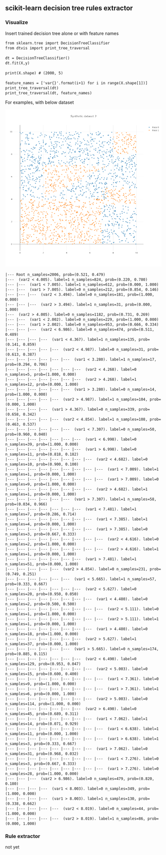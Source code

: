 ## scikit-learn decision tree rules extractor

### Visualize

Insert trained decision tree alone or with feature names

    from sklearn.tree import DecisionTreeClassifier
    from dtvis import print_tree_traversal
    
    dt = DecisionTreeClassifier()
    dt.fit(X,y)
    
    print(X.shape) # (2000, 5)
    
    feature_names = ['var{}'.format(i+1) for i in range(X.shape[1])]
    print_tree_traversal(dt)
    print_tree_traversal(dt, feature_names)

For examples, with below dataset

![](./figures/dataset.png)

    |--- Root n_samples=2006, prob=(0.521, 0.479)
    |---  (var2 < 4.005). label=1 n_samples=824, prob=(0.220, 0.780)
    |--- |---  (var1 < 7.005). label=1 n_samples=612, prob=(0.000, 1.000)
    |--- |---  (var1 > 7.005). label=0 n_samples=212, prob=(0.854, 0.146)
    |--- |--- |---  (var2 < 3.494). label=0 n_samples=181, prob=(1.000, 0.000)
    |--- |--- |---  (var2 > 3.494). label=1 n_samples=31, prob=(0.000, 1.000)
    |---  (var2 > 4.005). label=0 n_samples=1182, prob=(0.731, 0.269)
    |--- |---  (var1 < 2.002). label=0 n_samples=229, prob=(1.000, 0.000)
    |--- |---  (var1 > 2.002). label=0 n_samples=953, prob=(0.666, 0.334)
    |--- |--- |---  (var2 < 6.986). label=0 n_samples=474, prob=(0.511, 0.489)
    |--- |--- |--- |---  (var1 < 4.367). label=1 n_samples=135, prob=(0.141, 0.859)
    |--- |--- |--- |--- |---  (var2 < 4.987). label=0 n_samples=31, prob=(0.613, 0.387)
    |--- |--- |--- |--- |--- |---  (var1 < 3.280). label=1 n_samples=17, prob=(0.294, 0.706)
    |--- |--- |--- |--- |--- |--- |---  (var2 < 4.268). label=0 n_samples=5, prob=(1.000, 0.000)
    |--- |--- |--- |--- |--- |--- |---  (var2 > 4.268). label=1 n_samples=12, prob=(0.000, 1.000)
    |--- |--- |--- |--- |--- |---  (var1 > 3.280). label=0 n_samples=14, prob=(1.000, 0.000)
    |--- |--- |--- |--- |---  (var2 > 4.987). label=1 n_samples=104, prob=(0.000, 1.000)
    |--- |--- |--- |---  (var1 > 4.367). label=0 n_samples=339, prob=(0.658, 0.342)
    |--- |--- |--- |--- |---  (var2 < 4.854). label=1 n_samples=108, prob=(0.463, 0.537)
    |--- |--- |--- |--- |--- |---  (var1 < 7.307). label=0 n_samples=50, prob=(0.960, 0.040)
    |--- |--- |--- |--- |--- |--- |---  (var1 < 6.998). label=0 n_samples=39, prob=(1.000, 0.000)
    |--- |--- |--- |--- |--- |--- |---  (var1 > 6.998). label=0 n_samples=11, prob=(0.818, 0.182)
    |--- |--- |--- |--- |--- |--- |--- |---  (var2 < 4.682). label=0 n_samples=10, prob=(0.900, 0.100)
    |--- |--- |--- |--- |--- |--- |--- |--- |---  (var1 < 7.009). label=1 n_samples=1, prob=(0.000, 1.000)
    |--- |--- |--- |--- |--- |--- |--- |--- |---  (var1 > 7.009). label=0 n_samples=9, prob=(1.000, 0.000)
    |--- |--- |--- |--- |--- |--- |--- |---  (var2 > 4.682). label=1 n_samples=1, prob=(0.000, 1.000)
    |--- |--- |--- |--- |--- |---  (var1 > 7.307). label=1 n_samples=58, prob=(0.034, 0.966)
    |--- |--- |--- |--- |--- |--- |---  (var1 < 7.481). label=1 n_samples=7, prob=(0.286, 0.714)
    |--- |--- |--- |--- |--- |--- |--- |---  (var1 < 7.385). label=1 n_samples=4, prob=(0.000, 1.000)
    |--- |--- |--- |--- |--- |--- |--- |---  (var1 > 7.385). label=0 n_samples=3, prob=(0.667, 0.333)
    |--- |--- |--- |--- |--- |--- |--- |--- |---  (var2 < 4.616). label=0 n_samples=2, prob=(1.000, 0.000)
    |--- |--- |--- |--- |--- |--- |--- |--- |---  (var2 > 4.616). label=1 n_samples=1, prob=(0.000, 1.000)
    |--- |--- |--- |--- |--- |--- |---  (var1 > 7.481). label=1 n_samples=51, prob=(0.000, 1.000)
    |--- |--- |--- |--- |---  (var2 > 4.854). label=0 n_samples=231, prob=(0.749, 0.251)
    |--- |--- |--- |--- |--- |---  (var1 < 5.665). label=1 n_samples=57, prob=(0.333, 0.667)
    |--- |--- |--- |--- |--- |--- |---  (var2 < 5.627). label=0 n_samples=20, prob=(0.950, 0.050)
    |--- |--- |--- |--- |--- |--- |--- |---  (var1 < 4.480). label=0 n_samples=2, prob=(0.500, 0.500)
    |--- |--- |--- |--- |--- |--- |--- |--- |---  (var2 < 5.111). label=0 n_samples=1, prob=(1.000, 0.000)
    |--- |--- |--- |--- |--- |--- |--- |--- |---  (var2 > 5.111). label=1 n_samples=1, prob=(0.000, 1.000)
    |--- |--- |--- |--- |--- |--- |--- |---  (var1 > 4.480). label=0 n_samples=18, prob=(1.000, 0.000)
    |--- |--- |--- |--- |--- |--- |---  (var2 > 5.627). label=1 n_samples=37, prob=(0.000, 1.000)
    |--- |--- |--- |--- |--- |---  (var1 > 5.665). label=0 n_samples=174, prob=(0.885, 0.115)
    |--- |--- |--- |--- |--- |--- |---  (var2 < 6.490). label=0 n_samples=129, prob=(0.953, 0.047)
    |--- |--- |--- |--- |--- |--- |--- |---  (var2 < 5.003). label=0 n_samples=15, prob=(0.600, 0.400)
    |--- |--- |--- |--- |--- |--- |--- |--- |---  (var1 < 7.361). label=0 n_samples=9, prob=(1.000, 0.000)
    |--- |--- |--- |--- |--- |--- |--- |--- |---  (var1 > 7.361). label=1 n_samples=6, prob=(0.000, 1.000)
    |--- |--- |--- |--- |--- |--- |--- |---  (var2 > 5.003). label=0 n_samples=114, prob=(1.000, 0.000)
    |--- |--- |--- |--- |--- |--- |---  (var2 > 6.490). label=0 n_samples=45, prob=(0.689, 0.311)
    |--- |--- |--- |--- |--- |--- |--- |---  (var1 < 7.062). label=1 n_samples=14, prob=(0.071, 0.929)
    |--- |--- |--- |--- |--- |--- |--- |--- |---  (var1 < 6.638). label=1 n_samples=11, prob=(0.000, 1.000)
    |--- |--- |--- |--- |--- |--- |--- |--- |---  (var1 > 6.638). label=1 n_samples=3, prob=(0.333, 0.667)
    |--- |--- |--- |--- |--- |--- |--- |---  (var1 > 7.062). label=0 n_samples=31, prob=(0.968, 0.032)
    |--- |--- |--- |--- |--- |--- |--- |--- |---  (var1 < 7.276). label=0 n_samples=3, prob=(0.667, 0.333)
    |--- |--- |--- |--- |--- |--- |--- |--- |---  (var1 > 7.276). label=0 n_samples=28, prob=(1.000, 0.000)
    |--- |--- |---  (var2 > 6.986). label=0 n_samples=479, prob=(0.820, 0.180)
    |--- |--- |--- |---  (var1 < 8.003). label=0 n_samples=349, prob=(1.000, 0.000)
    |--- |--- |--- |---  (var1 > 8.003). label=1 n_samples=130, prob=(0.338, 0.662)
    |--- |--- |--- |--- |---  (var2 < 8.019). label=0 n_samples=44, prob=(1.000, 0.000)
    |--- |--- |--- |--- |---  (var2 > 8.019). label=1 n_samples=86, prob=(0.000, 1.000)

### Rule extractor

not yet